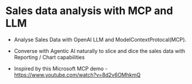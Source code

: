 # Sales data analysis with MCP and LLM

- Analyse Sales Data with OpenAI LLM and ModelContextProtocal(MCP).
- Converse with Agentic AI naturally to slice and dice the sales data with Reporting / Chart capabilities

- Inspired by this Microsoft MCP demo - <https://www.youtube.com/watch?v=8d2v6OMhkmQ>

